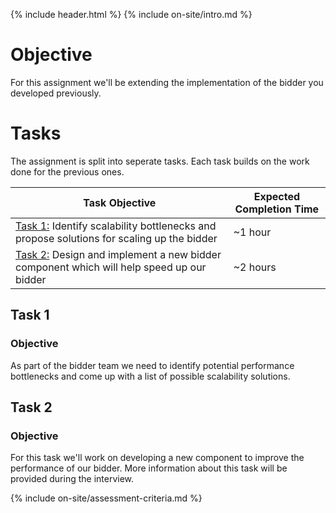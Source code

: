 {% include header.html %}
{% include on-site/intro.md %}

# Objective

For this assignment we'll be extending the implementation of the bidder you developed previously.

# Tasks

The assignment is split into seperate tasks. Each task builds on the work done for the previous ones. 

| Task Objective | Expected Completion Time |
|---|---|
| [Task 1:](#task-1) Identify scalability bottlenecks and propose solutions for scaling up the bidder | ~1 hour |
| [Task 2:](#task-2) Design and implement a new bidder component which will help speed up our bidder | ~2 hours |

## Task 1

### Objective

As part of the bidder team we need to identify potential performance bottlenecks and come up with a list of possible scalability solutions.

## Task 2

### Objective

For this task we'll work on developing a new component to improve the performance of our bidder. More information about this task will be provided during the interview. 

{% include on-site/assessment-criteria.md %}
